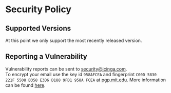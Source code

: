 # Security Policy

## Supported Versions

At this point we only support the most recently released version.

## Reporting a Vulnerability

Vulnerability reports can be sent to security@icinga.com.  
To encrypt your email use the key id `958AFCEA` and fingerprint `C00D 5830 221F 5508 B358 E3D6 D188 9FD1 958A FCEA` at [pgp.mit.edu](http://pgp.mit.edu/).
More information can be found [here](https://icinga.com/contact/security/).
